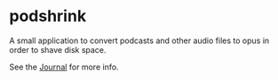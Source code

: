 # podshrink

A small application to convert podcasts and other audio files to opus
in order to shave disk space.

See the [Journal](journal.org) for more info.
